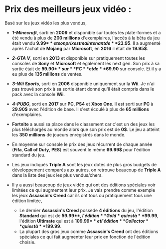 # **Prix des meilleurs jeux vidéo :**

Basé sur les jeux vidéo les plus vendus,

- **_1-Minecraft_**, sorti en **2009** et disponible sur toutes les plate-formes et a été vendu à plus de **200 millions** d'exemplaires, l'accès à la bêta du jeu était vendu **9.99$** et son prix est maintenant de **23.95$**. Il a augmenté après l'achat de **Mojang** par **Microsoft**, en **2016** il était de **19.95$**.

- **_2-GTA V_**, sorti en **2013** et disponible sur pratiquement toutes les consoles de **Sony** et **Microsoft** et également les next gen. Son prix à sa sortie était de **59.90$** sur **PC** et de **69.90$** sur console. Et il y a eu plus de **135 millions** de ventes.

- **_3-Wii Sports_**, sorti en **2006** disponible uniquement sur la **Wii**. Je n'ai pas trouvé son prix à sa sortie étant donné qu'il était compris dans le pack avec la console **Wii**.

- **_4-PUBG_**, sorti en **2017** sur **PC**, **PS4** et **Xbox One**. Il est sorti sur **PC** à **29.90$** avec l'édition de base. Il s'est écoulé à plus de **65 millions** d'exemplaires.

- **Fortnite** a aussi sa place dans le classement car c'est un des jeux les plus téléchargés au monde alors que son prix est de **0$**. Le jeu a atteint les **350 millions** de joueurs enregistrés dans le monde.

- En moyenne sur console le prix des jeux récurrent de chaque année (**Fifa**, **Call of Duty**, **PES**) est souvent le même **69.99$** pour l'édition standard du jeu.

- Les jeux indiqués **Triple A** sont les jeux dotés de plus gros budgets de développement comparés aux autres, on retrouve beaucoup de **Triple A** dans la liste des jeux les plus vendus/chers.

- Il y a aussi beaucoup de jeux vidéo qui ont des éditions spéciales voir limitées ce qui augmentent leur prix. Je vais prendre comme exemple les jeux **Assassin's Creed** car ils ont tous ou pratiquement tous une édition limitée,
	- Le dernier **Assassin's Creed** possède **4 éditions** du jeu, l'édition **Standard** qui est de **59.99$**, l'édition **Gold* qui est à **99.99$**, l'édition **Ultimate** qui est à **109.99$** et l'édition **Collector** qui est à **199.99$**. 
	- La plupart des gros jeux comme **Assassin's Creed** ont des éditions spéciales ce qui fait augmenter leur prix en fonction de l'édition choisie.